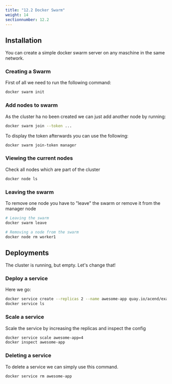 ```yaml
---
title: "12.2 Docker Swarm"
weight: 14
sectionnumber: 12.2
---
```

## Installation

You can create a simple docker swarm server on any maschine in the same network.


### Creating a Swarm

First of all we need to run the following command:

```bash
docker swarm init
```


### Add nodes to swarm

As the cluster ha no been created we can just add another node by running:

```bash
docker swarm join --token ...
```

To display the token afterwards you can use the following:

```bash
docker swarm join-token manager
```


### Viewing the current nodes

Check all nodes which are part of the cluster

```bash
docker node ls
```


### Leaving the swarm

To remove one node you have to "leave" the swarm or remove it from the manager node

```bash
# Leaving the swarm
docker swarm leave

# Removing a node from the swarm
docker node rm worker1
```


## Deployments

The cluster is running, but empty. Let's change that!


### Deploy a service

Here we go:

```bash
docker service create --replicas 2 --name awesome-app quay.io/acend/example-web-go:latest
docker service ls
```


### Scale a service

Scale the service by increasing the replicas and inspect the config

```bash
docker service scale awesome-app=4
docker inspect awesome-app
```


### Deleting a service

To delete a service we can simply use this command.

```bash
docker service rm awesome-app
```
